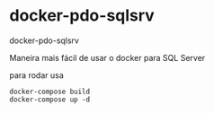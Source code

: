 # docker-pdo-sqlsrv
docker-pdo-sqlsrv

Maneira mais fácil de usar o docker para SQL Server 

para rodar usa 
```
docker-compose build
docker-compose up -d
```